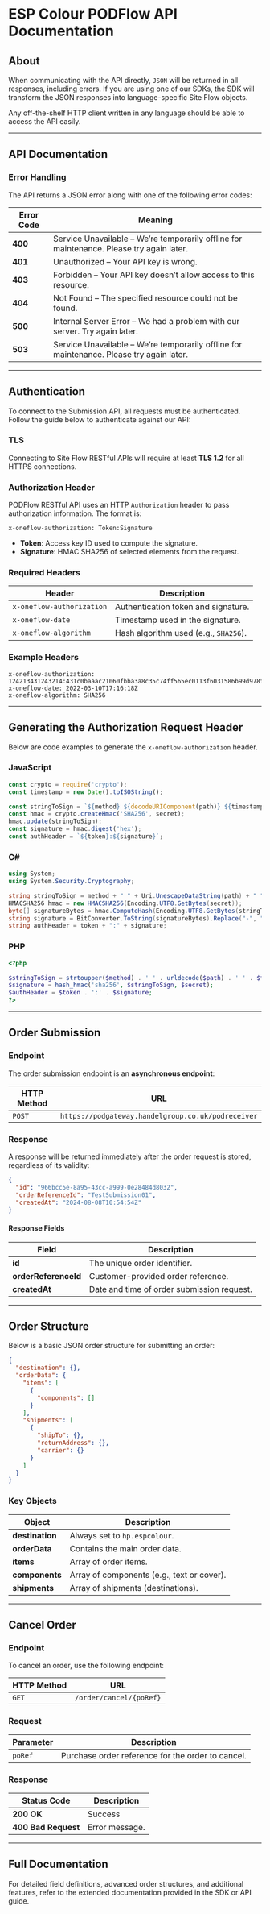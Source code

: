 # ESP Colour PODFlow API Documentation

## About

When communicating with the API directly, `JSON` will be returned in all responses, including errors. If you are using one of our SDKs, the SDK will transform the JSON responses into language-specific Site Flow objects.

Any off-the-shelf HTTP client written in any language should be able to access the API easily.

---

## API Documentation

### Error Handling

The API returns a JSON error along with one of the following error codes:

| Error Code | Meaning |
|------------|---------|
| **400**    | Service Unavailable – We’re temporarily offline for maintenance. Please try again later. |
| **401**    | Unauthorized – Your API key is wrong. |
| **403**    | Forbidden – Your API key doesn’t allow access to this resource. |
| **404**    | Not Found – The specified resource could not be found. |
| **500**    | Internal Server Error – We had a problem with our server. Try again later. |
| **503**    | Service Unavailable – We’re temporarily offline for maintenance. Please try again later. |

---

## Authentication

To connect to the Submission API, all requests must be authenticated. Follow the guide below to authenticate against our API:

### TLS

Connecting to Site Flow RESTful APIs will require at least **TLS 1.2** for all HTTPS connections.

### Authorization Header

PODFlow RESTful API uses an HTTP `Authorization` header to pass authorization information. The format is:

```
x-oneflow-authorization: Token:Signature
```

- **Token**: Access key ID used to compute the signature.
- **Signature**: HMAC SHA256 of selected elements from the request.

### Required Headers

| Header                  | Description                             |
|-------------------------|-----------------------------------------|
| `x-oneflow-authorization` | Authentication token and signature.   |
| `x-oneflow-date`        | Timestamp used in the signature.        |
| `x-oneflow-algorithm`   | Hash algorithm used (e.g., `SHA256`).   |

### Example Headers

```plaintext
x-oneflow-authorization: 124213431243214:431c0baaac21060fbba3a8c35c74ff565ec0113f6031586b99d978ffb6686e5b
x-oneflow-date: 2022-03-10T17:16:18Z
x-oneflow-algorithm: SHA256
```

---

## Generating the Authorization Request Header

Below are code examples to generate the `x-oneflow-authorization` header.

### JavaScript

```javascript
const crypto = require('crypto');
const timestamp = new Date().toISOString();

const stringToSign = `${method} ${decodeURIComponent(path)} ${timestamp}`;
const hmac = crypto.createHmac('SHA256', secret);
hmac.update(stringToSign);
const signature = hmac.digest('hex');
const authHeader = `${token}:${signature}`;
```

### C#

```csharp
using System;
using System.Security.Cryptography;

string stringToSign = method + " " + Uri.UnescapeDataString(path) + " " + timestamp;
HMACSHA256 hmac = new HMACSHA256(Encoding.UTF8.GetBytes(secret));
byte[] signatureBytes = hmac.ComputeHash(Encoding.UTF8.GetBytes(stringToSign));
string signature = BitConverter.ToString(signatureBytes).Replace("-", "").ToLower();
string authHeader = token + ":" + signature;
```

### PHP

```php
<?php

$stringToSign = strtoupper($method) . ' ' . urldecode($path) . ' ' . $timestamp;
$signature = hash_hmac('sha256', $stringToSign, $secret);
$authHeader = $token . ':' . $signature;
?>
```

---

## Order Submission

### Endpoint

The order submission endpoint is an **asynchronous endpoint**:

| HTTP Method | URL                                      |
|-------------|------------------------------------------|
| `POST`      | `https://podgateway.handelgroup.co.uk/podreceiver` |

### Response

A response will be returned immediately after the order request is stored, regardless of its validity:

```json
{
  "id": "966bcc5e-8a95-43cc-a999-0e28484d8032",
  "orderReferenceId": "TestSubmission01",
  "createdAt": "2024-08-08T10:54:54Z"
}
```

#### Response Fields

| Field               | Description                                 |
|---------------------|---------------------------------------------|
| **id**              | The unique order identifier.               |
| **orderReferenceId**| Customer-provided order reference.         |
| **createdAt**       | Date and time of order submission request. |

---


## Order Structure

Below is a basic JSON order structure for submitting an order:

```json
{
  "destination": {},
  "orderData": {
    "items": [
      {
        "components": []
      }
    ],
    "shipments": [
      {
        "shipTo": {},
        "returnAddress": {},
        "carrier": {}
      }
    ]
  }
}
```

### Key Objects

| Object       | Description |
|--------------|-------------|
| **destination** | Always set to `hp.espcolour`. |
| **orderData** | Contains the main order data. |
| **items** | Array of order items. |
| **components** | Array of components (e.g., text or cover). |
| **shipments** | Array of shipments (destinations). |

---

## Cancel Order

### Endpoint

To cancel an order, use the following endpoint:

| HTTP Method | URL                          |
|-------------|------------------------------|
| `GET`       | `/order/cancel/{poRef}`      |

### Request

| Parameter | Description                                   |
|-----------|-----------------------------------------------|
| `poRef`   | Purchase order reference for the order to cancel. |

### Response

| Status Code | Description           |
|-------------|-----------------------|
| **200 OK**  | Success               |
| **400 Bad Request** | Error message. |

---


## Full Documentation

For detailed field definitions, advanced order structures, and additional features, refer to the extended documentation provided in the SDK or API guide.
